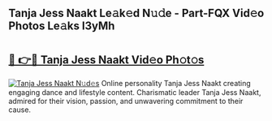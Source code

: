 ## Tanja Jess Naakt Le𝚊k𝚎d N𝚞𝚍e - Part-FQX Vid𝚎o Photos Le𝚊ks l3yMh

# <h2><a href="http://fb0xm4.evod.top/?m=Tanja+Jess+Naakt">🔗 👉🔴 Tanja Jess Naakt Vid𝚎o Ph𝚘t𝚘s</a></h2>

[![Tanja Jess Naakt N𝚞d𝚎s](https://i.imgur.com/8V9OHl7.gif)](http://fb0xm4.evod.top/?m=Tanja+Jess+Naakt)
Online personality Tanja Jess Naakt creating engaging dance and lifestyle content. Charismatic leader Tanja Jess Naakt, admired for their vision, passion, and unwavering commitment to their cause. 
